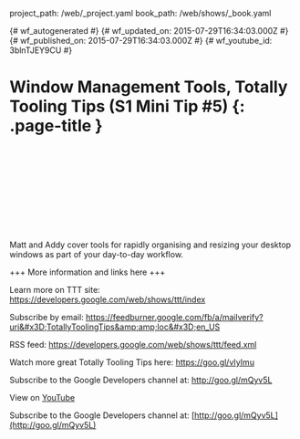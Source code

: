 project_path: /web/_project.yaml
book_path: /web/shows/_book.yaml

{# wf_autogenerated #}
{# wf_updated_on: 2015-07-29T16:34:03.000Z #}
{# wf_published_on: 2015-07-29T16:34:03.000Z #}
{# wf_youtube_id: 3blnTJEY9CU #}

# Window Management Tools, Totally Tooling Tips (S1 Mini Tip #5) {: .page-title }


<div class="video-wrapper">
  <iframe class="devsite-embedded-youtube-video" data-video-id="3blnTJEY9CU"
          data-autohide="1" data-showinfo="0" frameborder="0" allowfullscreen>
  </iframe>
</div>

Matt and Addy cover tools for rapidly organising and resizing your desktop windows as part of your day-to-day workflow.

+++ More information and links here +++

Learn more on TTT site: https://developers.google.com/web/shows/ttt/index

Subscribe by email: https://feedburner.google.com/fb/a/mailverify?uri&#x3D;TotallyToolingTips&amp;amp;loc&#x3D;en_US

RSS feed: https://developers.google.com/web/shows/ttt/feed.xml

Watch more great Totally Tooling Tips here: https://goo.gl/vIyImu

Subscribe to the Google Developers channel at: http://goo.gl/mQyv5L

View on [YouTube](https://youtu.be/3blnTJEY9CU)

Subscribe to the Google Developers channel at: [http://goo.gl/mQyv5L](http://goo.gl/mQyv5L)
